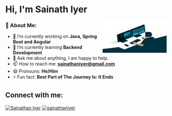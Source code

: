 <h1 align="left">Hi, I'm Sainath Iyer</h1>

<img align="right" alt="GIF" src="https://github.com/sainathiyer/sainathiyer/blob/main/code.gif?raw=true" width="200px" height="100px"/>

### 🤵 About Me:
- 🔭 I’m currently working on **Java, Spring Boot and Angular**
- 🌱 I’m currently learning **Backend Development**
- 💬 Ask me about anything, I am happy to help.
- 📫 How to reach me: **sainathaniyer@gmail.com**
- 😄 Pronouns: **He/Him**
- ⚡ Fun fact: **Best Part of The Journey Is: It Ends**

<h2 align="left">Connect with me:</h2>
<p align="left">
  <a href="https://linkedin.com/in/sainathan-iyer-41b97b26" target="blank"><img align="center"
      src="https://raw.githubusercontent.com/rahuldkjain/github-profile-readme-generator/master/src/images/icons/Social/linked-in-alt.svg"
      alt="Sainathan Iyer" height="40" width="50" /></a>
  <a href="https://www.hackerrank.com/sainathaniyer" target="blank"><img align="center"
      src="https://raw.githubusercontent.com/rahuldkjain/github-profile-readme-generator/master/src/images/icons/Social/hackerrank.svg"
      alt="sainathaniyer" height="40" width="50" /></a>
</p>

